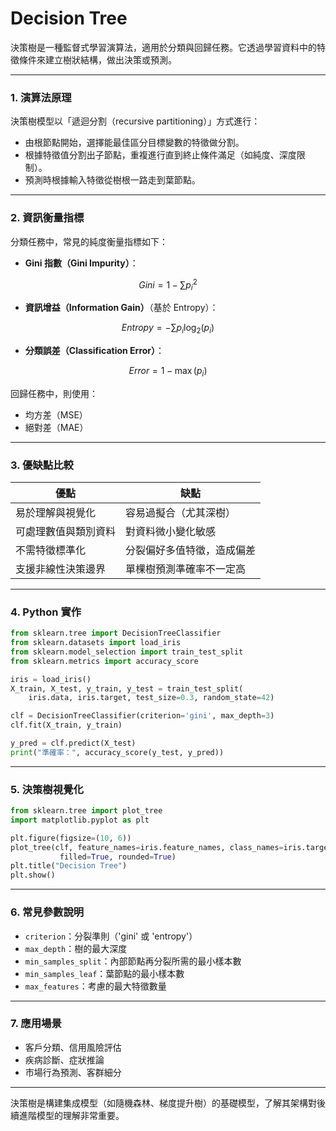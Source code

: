 # Decision Tree

決策樹是一種監督式學習演算法，適用於分類與回歸任務。它透過學習資料中的特徵條件來建立樹狀結構，做出決策或預測。

---

### 1. 演算法原理

決策樹模型以「遞迴分割（recursive partitioning）」方式進行：

* 由根節點開始，選擇能最佳區分目標變數的特徵做分割。
* 根據特徵值分割出子節點，重複進行直到終止條件滿足（如純度、深度限制）。
* 預測時根據輸入特徵從樹根一路走到葉節點。

---

### 2. 資訊衡量指標

分類任務中，常見的純度衡量指標如下：

* **Gini 指數（Gini Impurity）**：

$$
Gini = 1 - \sum p_i^2
$$

* **資訊增益（Information Gain）**（基於 Entropy）：

$$
Entropy = -\sum p_i \log_2(p_i)
$$

* **分類誤差（Classification Error）**：

$$
Error = 1 - \max(p_i)
$$

回歸任務中，則使用：

* 均方差（MSE）
* 絕對差（MAE）

---

### 3. 優缺點比較

| 優點         | 缺點            |
| ---------- | ------------- |
| 易於理解與視覺化   | 容易過擬合（尤其深樹）   |
| 可處理數值與類別資料 | 對資料微小變化敏感     |
| 不需特徵標準化    | 分裂偏好多值特徵，造成偏差 |
| 支援非線性決策邊界  | 單棵樹預測準確率不一定高  |

---

### 4. Python 實作

```python
from sklearn.tree import DecisionTreeClassifier
from sklearn.datasets import load_iris
from sklearn.model_selection import train_test_split
from sklearn.metrics import accuracy_score

iris = load_iris()
X_train, X_test, y_train, y_test = train_test_split(
    iris.data, iris.target, test_size=0.3, random_state=42)

clf = DecisionTreeClassifier(criterion='gini', max_depth=3)
clf.fit(X_train, y_train)

y_pred = clf.predict(X_test)
print("準確率：", accuracy_score(y_test, y_pred))
```

---

### 5. 決策樹視覺化

```python
from sklearn.tree import plot_tree
import matplotlib.pyplot as plt

plt.figure(figsize=(10, 6))
plot_tree(clf, feature_names=iris.feature_names, class_names=iris.target_names,
           filled=True, rounded=True)
plt.title("Decision Tree")
plt.show()
```

---

### 6. 常見參數說明

* `criterion`：分裂準則（'gini' 或 'entropy'）
* `max_depth`：樹的最大深度
* `min_samples_split`：內部節點再分裂所需的最小樣本數
* `min_samples_leaf`：葉節點的最小樣本數
* `max_features`：考慮的最大特徵數量

---

### 7. 應用場景

* 客戶分類、信用風險評估
* 疾病診斷、症狀推論
* 市場行為預測、客群細分

---

決策樹是構建集成模型（如隨機森林、梯度提升樹）的基礎模型，了解其架構對後續進階模型的理解非常重要。
